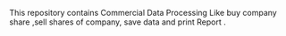  This repository contains Commercial Data Processing  Like buy company share ,sell shares of company, save data and  print Report .
